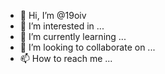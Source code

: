 - 👋 Hi, I’m @19oiv
- 👀 I’m interested in ...
- 🌱 I’m currently learning ...
- 💞️ I’m looking to collaborate on ...
- 📫 How to reach me ...

<!---
19oiv/19oiv is a ✨ special ✨ repository because its `README.md` (this file) appears on your GitHub profile.
You can click the Preview link to take a look at your changes.
--->

